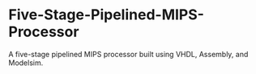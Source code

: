 # Five-Stage-Pipelined-MIPS-Processor
A five-stage pipelined MIPS processor built using VHDL, Assembly, and Modelsim.
